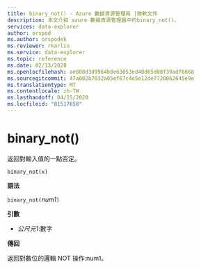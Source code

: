 ```yaml
---
title: binary_not() - Azure 數據資源管理員 |微軟文件
description: 本文介紹 azure 數據資源管理器中的binary_not()。
services: data-explorer
author: orspod
ms.author: orspodek
ms.reviewer: rkarlin
ms.service: data-explorer
ms.topic: reference
ms.date: 02/13/2020
ms.openlocfilehash: ae808d3d9964b8e63053ed40d65d08f39adf6668
ms.sourcegitcommit: 47a002b7032a05ef67c4e5e12de7720062645e9e
ms.translationtype: MT
ms.contentlocale: zh-TW
ms.lasthandoff: 04/15/2020
ms.locfileid: "81517658"
---
```

# <a name="binary_not"></a>binary_not()

返回對輸入值的一點否定。

```kusto
binary_not(x)
```

**語法**

`binary_not(`*num1*`)`

**引數**

* *公尺元1*:數字 

**傳回**

返回對數位的邏輯 NOT 操作:num1。